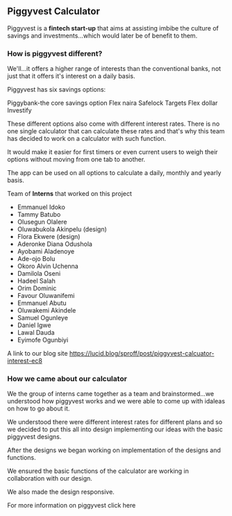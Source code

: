 ## Piggyvest Calculator

Piggyvest  is a **fintech start-up** that aims at assisting imbibe the culture of savings and investments...which would later be of benefit to them.

### How is piggyvest different?

We'll...it offers a higher range of interests than the conventional banks, not just that it offers it's interest on a daily basis.

Piggyvest has six savings options:

Piggybank-the core savings option
Flex naira
Safelock
Targets
Flex dollar
Investify

These different options also come with different interest rates. There is no one single calculator that can calculate these rates and that's why this team has decided to work on a calculator with such function.

It would make it easier for first timers or even current users to weigh their options without moving from one tab to another.

The app can be used on all options to calculate a daily, monthly and yearly basis.

Team of **Interns** that worked on this project

* Emmanuel Idoko
* Tammy Batubo
* Olusegun Olalere
* Oluwabukola Akinpelu (design)
* Flora Ekwere (design)
* Aderonke Diana Odushola
* Ayobami Aladenoye
* Ade-ojo Bolu
* Okoro Alvin Uchenna
* Damilola Oseni
* Hadeel Salah
* Orim Dominic
* Favour Oluwanifemi
* Emmanuel Abutu
* Oluwakemi Akindele
* Samuel Ogunleye
* Daniel Igwe
* Lawal Dauda 
* Eyimofe Ogunbiyi

A link to our blog site https://lucid.blog/sproff/post/piggyvest-calcuator-interest-ec8

### How we came about our calculator

We the group of interns came together as a team and brainstormed...we understood how piggyvest works and we were able to come up with idaleas on how to go about it. 

We understood there were different interest rates for different plans and so we decided to put this all into design implementing our ideas with the basic piggyvest designs.

After the designs we began working on implementation of the designs and functions.

We ensured the basic functions of the calculator are working in collaboration with our design.

We also made the design responsive.

For more information on piggyvest click here
